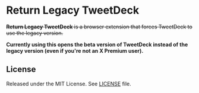 # Return Legacy TweetDeck

~~**Return Legacy TweetDeck** is a browser extension that forces TweetDeck to use the legacy version.~~

**Currently using this opens the beta version of TweetDeck instead of the legacy version (even if you're not an X Premium user).**

## License

Released under the MIT License. See [LICENSE](LICENSE) file.
